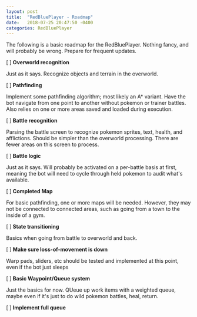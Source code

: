 ```yaml
---
layout: post
title:  "RedBluePlayer - Roadmap"
date:   2018-07-25 20:47:50 -0400
categories: RedBluePlayer
---
```


The following is a basic roadmap for the RedBluePlayer. Nothing fancy, and will probably be wrong. Prepare for frequent updates.


[ ] **Overworld recognition**

Just as it says. Recognize objects and terrain in the overworld. 

[ ] **Pathfinding**

Implement some pathfinding algorithm; most likely an A* variant. Have the bot navigate from one point to another without pokemon or trainer battles. Also relies on one or more areas saved and loaded during execution.

[ ] **Battle recognition**

Parsing the battle screen to recognize pokemon sprites, text, health, and afflictions. Should be simpler than the overworld processing. There are fewer areas on this screen to process.

[ ] **Battle logic**

Just as it says. Will probably be activated on a per-battle basis at first, meaning the bot will need to cycle through held pokemon to audit what's available.

[ ] **Completed Map**

For basic pathfinding, one or more maps will be needed. However, they may not be connected to connected areas, such as going from a town to the inside of a gym.

[ ] **State transitioning**

Basics when going from battle to overworld and back.

[ ] **Make sure loss-of-movement is down** 

Warp pads, sliders, etc should be tested and implemented at this point, even if the bot just sleeps

[ ] **Basic Waypoint/Queue system**

Just the basics for now. QUeue up work items with a weighted queue, maybe even if it's just to do wild pokemon battles, heal, return.

[ ] **Implement full queue**